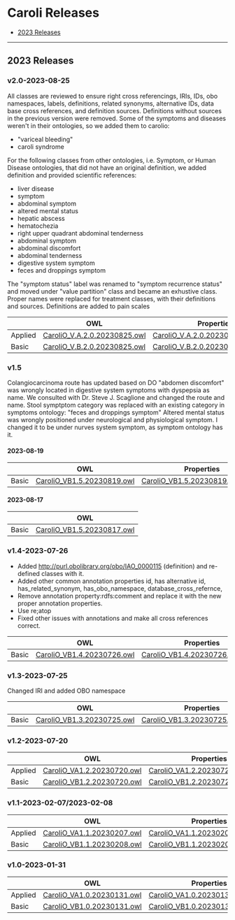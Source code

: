# Caroli Releases
* [2023 Releases](#2023-releases)

---

## 2023 Releases

### v2.0-2023-08-25

All classes are reviewed to ensure right cross referencings, IRIs, IDs, obo namespaces, labels, definitions, related synonyms, alternative IDs, data base cross references, and definition sources.
Definitions without sources in the previous version were removed.
Some of the symptoms and diseases weren't in their ontologies, so we added them to carolio:
* "variceal bleeding"
* caroli syndrome


For the following classes from other ontologies, i.e. Symptom, or Human Disease ontologies, that did not have an original definition, we added definition and provided scientific references:
* liver disease
* symptom
* abdominal symptom
* altered mental status
* hepatic abscess
* hematochezia
* right upper quadrant abdominal tenderness
* abdominal symptom
* abdominal discomfort
* abdominal tenderness
* digestive system symptom
* feces and droppings symptom


The "symptom status" label was renamed to "symptom recurrence status" and moved under "value partition" class and became an exhustive class.
Proper names were replaced for treatment classes, with their definitions and sources.
Definitions are added to pain scales


|   | OWL | Properties |
| --- | --- | --- |
| Applied | [CaroliO_V.A.2.0.20230825.owl](https://github.com/TootooniLab/CaroliO/blob/99b6aa11260bb2659653ec39a4477463298c09a9/CaroliO_V.A.2.0.20230825.owl) | [CaroliO_V.A.2.0.20230825.properties](https://github.com/TootooniLab/CaroliO/blob/99b6aa11260bb2659653ec39a4477463298c09a9/CaroliO_V.A.2.0.20230825.properties) |
| Basic | [CaroliO_V.B.2.0.20230825.owl](https://github.com/TootooniLab/CaroliO/blob/99b6aa11260bb2659653ec39a4477463298c09a9/CaroliO_V.B.2.0.20230825.owl) | [CaroliO_V.B.2.0.20230825.properties](https://github.com/TootooniLab/CaroliO/blob/99b6aa11260bb2659653ec39a4477463298c09a9/CaroliO_V.B.2.0.20230825.properties) |




### v1.5

Colangiocarcinoma route has updated based on DO
"abdomen discomfort" was wrongly located in digestive system symptoms with dyspepsia as name. We consulted with Dr. Steve J. Scaglione and changed the route and name.
Stool symptptom category was replaced with an existing category in symptoms ontology: "feces and droppings symptom"
Altered mental status was wrongly positioned under neurological and physiological symptom. I changed it to be under nurves system symptom, as symptom ontology has it.

#### 2023-08-19

|   | OWL | Properties |
| --- | --- | --- |
| Basic | [CaroliO_VB1.5.20230819.owl](https://github.com/TootooniLab/CaroliO/blob/99b6aa11260bb2659653ec39a4477463298c09a9/src/ontology/releases/CaroliO_VB1.5.20230819.owl) | [CaroliO_VB1.5.20230819.properties](https://github.com/TootooniLab/CaroliO/blob/99b6aa11260bb2659653ec39a4477463298c09a9/src/ontology/releases/CaroliO_VB1.5.20230819.properties) |

#### 2023-08-17

|    | OWL |
| --- | --- |
| Basic | [CaroliO_VB1.5.20230817.owl](https://github.com/TootooniLab/CaroliO/blob/99b6aa11260bb2659653ec39a4477463298c09a9/src/ontology/releases/CaroliO_VB1.5.20230817.owl)


### v1.4-2023-07-26

* Added http://purl.obolibrary.org/obo/IAO_0000115 (definition) and re-defined classes with it. 
* Added other common annotation properties id, has alternative id, has_related_synonym, has_obo_namespace, database_cross_refernce, 	
* Remove annotation property:rdfs:comment and replace it with the new proper annotation properties.
* Use re;atop
* Fixed other issues with annotations and make all cross references correct.

|    | OWL | Properties |
| --- | --- | --- |
| Basic | [CaroliO_VB1.4.20230726.owl](https://github.com/TootooniLab/CaroliO/blob/99b6aa11260bb2659653ec39a4477463298c09a9/src/ontology/releases/CaroliO_VB1.4.20230726.owl) | [CaroliO_VB1.4.20230726.properties](https://github.com/TootooniLab/CaroliO/blob/99b6aa11260bb2659653ec39a4477463298c09a9/src/ontology/releases/CaroliO_VB1.4.20230726.properties) |


### v1.3-2023-07-25

Changed IRI and added OBO namespace

|   | OWL | Properties | 
| --- | --- | --- |
| Basic | [CaroliO_VB1.3.20230725.owl](https://github.com/TootooniLab/CaroliO/blob/99b6aa11260bb2659653ec39a4477463298c09a9/src/ontology/releases/CaroliO_VB1.3.20230725.owl) | [CaroliO_VB1.3.20230725.properties](https://github.com/TootooniLab/CaroliO/blob/99b6aa11260bb2659653ec39a4477463298c09a9/src/ontology/releases/CaroliO_VB1.3.20230725.properties) | 


### v1.2-2023-07-20

|    | OWL | Properties |
| --- | --- | --- |
| Applied | [CaroliO_VA1.2.20230720.owl](https://github.com/TootooniLab/CaroliO/blob/99b6aa11260bb2659653ec39a4477463298c09a9/src/ontology/releases/CaroliO_VA1.2.20230720.owl) | [CaroliO_VA1.2.20230720.properties](https://github.com/TootooniLab/CaroliO/blob/99b6aa11260bb2659653ec39a4477463298c09a9/src/ontology/releases/CaroliO_VA1.2.20230720.properties) |
| Basic | [CaroliO_VB1.2.20230720.owl](https://github.com/TootooniLab/CaroliO/blob/99b6aa11260bb2659653ec39a4477463298c09a9/src/ontology/releases/CaroliO_VB1.2.20230720.owl) | [CaroliO_VB1.2.20230720.properties](https://github.com/TootooniLab/CaroliO/blob/99b6aa11260bb2659653ec39a4477463298c09a9/src/ontology/releases/CaroliO_VB1.2.20230720.properties) | 


### v1.1-2023-02-07/2023-02-08

|    | OWL | Properties |
| --- | --- | --- |
| Applied | [CaroliO_VA1.1.20230207.owl](https://github.com/TootooniLab/CaroliO/blob/99b6aa11260bb2659653ec39a4477463298c09a9/src/ontology/releases/CaroliO_VA1.1.20230207.owl) | [CaroliO_VA1.1.20230207.properties](https://github.com/TootooniLab/CaroliO/blob/99b6aa11260bb2659653ec39a4477463298c09a9/src/ontology/releases/CaroliO_VA1.1.20230207.properties) | 
| Basic | [CaroliO_VB1.1.20230208.owl](https://github.com/TootooniLab/CaroliO/blob/99b6aa11260bb2659653ec39a4477463298c09a9/src/ontology/releases/CaroliO_VB1.1.20230208.owl) | [CaroliO_VB1.1.20230208.properties](https://github.com/TootooniLab/CaroliO/blob/99b6aa11260bb2659653ec39a4477463298c09a9/src/ontology/releases/CaroliO_VB1.1.20230208.properties) |


### v1.0-2023-01-31

|    | OWL | Properties |
| --- | --- | --- |
| Applied | [CaroliO_VA1.0.20230131.owl](https://github.com/TootooniLab/CaroliO/blob/99b6aa11260bb2659653ec39a4477463298c09a9/src/ontology/releases/CaroliO_VA1.0.20230131.owl) | [CaroliO_VA1.0.20230131.properties](https://github.com/TootooniLab/CaroliO/blob/99b6aa11260bb2659653ec39a4477463298c09a9/src/ontology/releases/CaroliO_VA1.0.20230131.properties) | 
| Basic | [CaroliO_VB1.0.20230131.owl](https://github.com/TootooniLab/CaroliO/blob/99b6aa11260bb2659653ec39a4477463298c09a9/src/ontology/releases/CaroliO_VB1.0.20230131.owl) | [CaroliO_VB1.0.20230131.properties](https://github.com/TootooniLab/CaroliO/blob/99b6aa11260bb2659653ec39a4477463298c09a9/src/ontology/releases/CaroliO_VB1.0.20230131.properties) |







